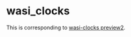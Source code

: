 # wasi_clocks

This is corresponding to [wasi-clocks preview2](https://github.com/WebAssembly/wasi-clocks).
